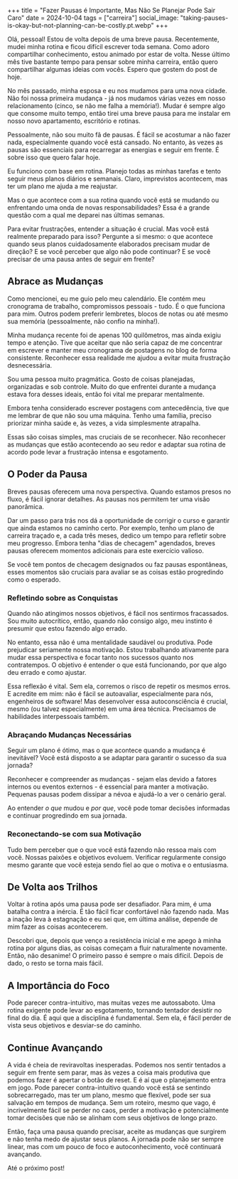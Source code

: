 +++
title = "Fazer Pausas é Importante, Mas Não Se Planejar Pode Sair Caro"
date = 2024-10-04
tags = ["carreira"]
social_image: "taking-pauses-is-okay-but-not-planning-can-be-costly.pt.webp"
+++

<p class="intro"><span class="dropcap">O</span>lá, pessoal! Estou de volta depois de uma breve pausa.  Recentemente, mudei minha rotina e ficou difícil escrever toda semana.  Como adoro compartilhar conhecimento, estou animado por estar de volta. Nesse último mês tive bastante tempo para pensar sobre minha carreira, então quero compartilhar algumas ideias com vocês. Espero que gostem do post de hoje.</p>

No mês passado, minha esposa e eu nos mudamos para uma nova cidade. Não foi nossa primeira mudança - já nos mudamos várias vezes em nosso relacionamento (cinco, se não me falha a memória!). Mudar é sempre algo que consome muito tempo, então tirei uma breve pausa para me instalar em nosso novo apartamento, escritório e rotinas. 

Pessoalmente, não sou muito fã de pausas. É fácil se acostumar a não fazer nada, especialmente quando você está cansado. No entanto, às vezes as pausas são essenciais para recarregar as energias e seguir em frente.  É sobre isso que quero falar hoje.

Eu funciono com base em rotina. Planejo todas as minhas tarefas e tento seguir meus planos diários e semanais. Claro, imprevistos acontecem, mas ter um plano me ajuda a me reajustar.

Mas o que acontece com a sua rotina quando você está se mudando ou enfrentando uma onda de novas responsabilidades? Essa é a grande questão com a qual me deparei nas últimas semanas.

Para evitar frustrações, entender a situação é crucial. Mas você está realmente preparado para isso? Pergunte a si mesmo: o que acontece quando seus planos cuidadosamente elaborados precisam mudar de direção? E se você perceber que algo não pode continuar? E se você precisar de uma pausa antes de seguir em frente?

## Abrace as Mudanças

Como mencionei, eu me guio pelo meu calendário. Ele contém meu cronograma de trabalho, compromissos pessoais - tudo. É o que funciona para mim. Outros podem preferir lembretes, blocos de notas ou até mesmo sua memória (pessoalmente, não confio na minha!).

Minha mudança recente foi de apenas 100 quilômetros, mas ainda exigiu tempo e atenção. Tive que aceitar que não seria capaz de me concentrar em escrever e manter meu cronograma de postagens no blog de forma consistente. Reconhecer essa realidade me ajudou a evitar muita frustração desnecessária.

Sou uma pessoa muito pragmática. Gosto de coisas planejadas, organizadas e sob controle. Muito do que enfrentei durante a mudança estava fora desses ideais, então foi vital me preparar mentalmente.

Embora tenha considerado escrever postagens com antecedência, tive que me lembrar de que não sou uma máquina. Tenho uma família, preciso priorizar minha saúde e, às vezes, a vida simplesmente atrapalha.

Essas são coisas simples, mas cruciais de se reconhecer. Não reconhecer as mudanças que estão acontecendo ao seu redor e adaptar sua rotina de acordo pode levar a frustração intensa e esgotamento.

## O Poder da Pausa

Breves pausas oferecem uma nova perspectiva. Quando estamos presos no fluxo, é fácil ignorar detalhes. As pausas nos permitem ter uma visão panorâmica.

Dar um passo para trás nos dá a oportunidade de corrigir o curso e garantir que ainda estamos no caminho certo. Por exemplo, tenho um plano de carreira traçado e, a cada três meses, dedico um tempo para refletir sobre meu progresso. Embora tenha "dias de checagem" agendados, breves pausas oferecem momentos adicionais para este exercício valioso.

Se você tem pontos de checagem designados ou faz pausas espontâneas, esses momentos são cruciais para avaliar se as coisas estão progredindo como o esperado.

### Refletindo sobre as Conquistas

Quando não atingimos nossos objetivos, é fácil nos sentirmos fracassados. Sou muito autocrítico, então, quando não consigo algo, meu instinto é presumir que estou fazendo algo errado.

No entanto, essa não é uma mentalidade saudável ou produtiva. Pode prejudicar seriamente nossa motivação. Estou trabalhando ativamente para mudar essa perspectiva e focar tanto nos sucessos quanto nos contratempos. O objetivo é entender o que está funcionando, por que algo deu errado e como ajustar.

Essa reflexão é vital. Sem ela, corremos o risco de repetir os mesmos erros. E acredite em mim: não é fácil se autoavaliar, especialmente para nós, engenheiros de software! Mas desenvolver essa autoconsciência é crucial, mesmo (ou talvez especialmente) em uma área técnica. Precisamos de habilidades interpessoais também.

### Abraçando Mudanças Necessárias

Seguir um plano é ótimo, mas o que acontece quando a mudança é inevitável? Você está disposto a se adaptar para garantir o sucesso da sua jornada?

Reconhecer e compreender as mudanças - sejam elas devido a fatores internos ou eventos externos - é essencial para manter a motivação. Pequenas pausas podem dissipar a névoa e ajudá-lo a ver o cenário geral.

Ao entender *o que* mudou e *por que*, você pode tomar decisões informadas e continuar progredindo em sua jornada.

### Reconectando-se com sua Motivação

Tudo bem perceber que o que você está fazendo não ressoa mais com você. Nossas paixões e objetivos evoluem. Verificar regularmente consigo mesmo garante que você esteja sendo fiel ao que o motiva e o entusiasma.

## De Volta aos Trilhos

Voltar à rotina após uma pausa pode ser desafiador. Para mim, é uma batalha contra a inércia. É tão fácil ficar confortável não fazendo nada. Mas a inação leva à estagnação e eu sei que, em última análise, depende de mim fazer as coisas acontecerem.

Descobri que, depois que venço a resistência inicial e me apego à minha rotina por alguns dias, as coisas começam a fluir naturalmente novamente. Então, não desanime! O primeiro passo é sempre o mais difícil. Depois de dado, o resto se torna mais fácil.

## A Importância do Foco

Pode parecer contra-intuitivo, mas muitas vezes me autossaboto. Uma rotina exigente pode levar ao esgotamento, tornando tentador desistir no final do dia. É aqui que a disciplina é fundamental. Sem ela, é fácil perder de vista seus objetivos e desviar-se do caminho.

## Continue Avançando

A vida é cheia de reviravoltas inesperadas. Podemos nos sentir tentados a seguir em frente sem parar, mas às vezes a coisa mais produtiva que podemos fazer é apertar o botão de reset. E é aí que o planejamento entra em jogo. Pode parecer contra-intuitivo quando você está se sentindo sobrecarregado, mas ter um plano, mesmo que flexível, pode ser sua salvação em tempos de mudança. Sem um roteiro, mesmo que vago, é incrivelmente fácil se perder no caos, perder a motivação e potencialmente tomar decisões que não se alinham com seus objetivos de longo prazo.

Então, faça uma pausa quando precisar, aceite as mudanças que surgirem e não tenha medo de ajustar seus planos. A jornada pode não ser sempre linear, mas com um pouco de foco e autoconhecimento, você continuará avançando.

Até o próximo post!